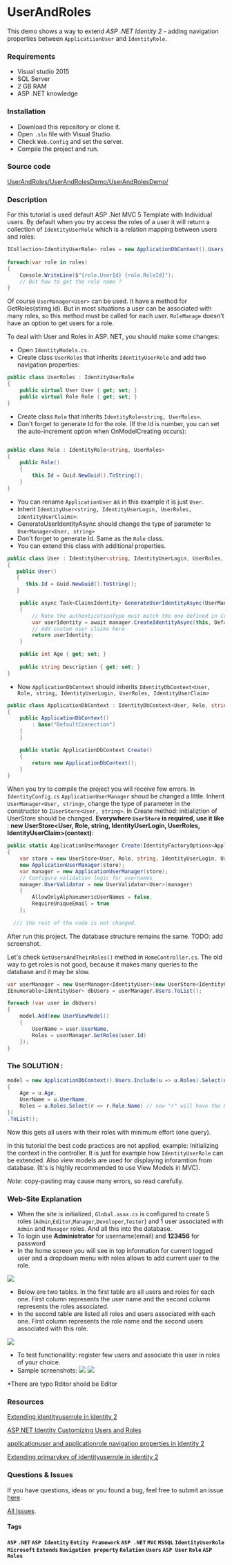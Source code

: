 # UserAndRoles


 This demo shows a way to extend *ASP .NET Identity 2* - adding navigation properties between `ApplicatiionUser` and `IdentityRole`.
 
### Requirements

  * Visual studio 2015
  * SQL Server
  * 2 GB RAM
  * ASP .NET knowledge
  
### Installation
  
  * Download this repository or clone it.
  * Open `.sln` file with Visual Studio.
  * Check `Web.Config` and set the server.
  * Compile the project and run.
  
### Source code

[UserAndRoles/UserAndRolesDemo/UserAndRolesDemo/
](/UserAndRolesDemo/UserAndRolesDemo)

### Description

For this tutorial is used default ASP .Net MVC 5 Template with Individual users.
By default when you try access the roles of a user it will return a collection of `IdentityUserRole` which is a relation mapping between users and roles:
```csharp
ICollection<IdentityUserRole> roles = new ApplicationDbContext().Users.FirstOrDefault().Roles;
    
foreach(var role in roles)
{
    Console.WriteLine($"{role.UserId} {role.RoleId}");
    // But how to get the role name ?
}
```

Of course `UserManager<User>` can be used. It have a method for GetRoles(stirng id). But in most situations a user can be associated with many roles, so this method must be called for each user. `RoleManage` doesn't have an option to get users for a role.

To deal with User and Roles in ASP. NET, you should make some changes:<br/>
* Open `IdentityModels.cs`.
* Create class `UserRoles` that inherits `IdentityUserRole` and add two navigation properties:
```csharp
public class UserRoles : IdentityUserRole
{
    public virtual User User { get; set; }
    public virtual Role Role { get; set; }
}
```
* Create class `Role` that inherits `IdentityRole<string, UserRoles>`.
* Don't forget to generate Id for the role. (If the Id is number, you can set the auto-increment option when OnModelCreating occurs):
```csharp

public class Role : IdentityRole<string, UserRoles>
{
    public Role()
    {
        this.Id = Guid.NewGuid().ToString();
    }
}
```
* You can rename `ApplicationUser` as in this example it is just `User`.
* Inherit `IdentityUser<string, IdentityUserLogin, UserRoles, IdentityUserClaims>`:
* GenerateUserIdentityAsync should change the type of parameter to `UserManager<User, string>`
* Don't forget to generate Id. Same as the `Role` class.
* You can extend this class with additional properties. 
```csharp
public class User : IdentityUser<string, IdentityUserLogin, UserRoles, IdentityUserClaim>
{
   public User()
   {
      this.Id = Guid.NewGuid().ToString();
   }

    public async Task<ClaimsIdentity> GenerateUserIdentityAsync(UserManager<User, string> manager)
    {
        // Note the authenticationType must match the one defined in CookieAuthenticationOptions.AuthenticationType
        var userIdentity = await manager.CreateIdentityAsync(this, DefaultAuthenticationTypes.ApplicationCookie);
        // Add custom user claims here
        return userIdentity;
    }

    public int Age { get; set; }
   
    public string Description { get; set; }
}
```

* Now `ApplicationDbContext` should inherits `IdentityDbContext<User, Role, string, IdentityUserLogin, UserRoles, IdentityUserClaim>`
```csharp
public class ApplicationDbContext : IdentityDbContext<User, Role, string, IdentityUserLogin, UserRoles, IdentityUserClaim>
{
    public ApplicationDbContext()
        : base("DefaultConnection")
    {
    }

    public static ApplicationDbContext Create()
    {
        return new ApplicationDbContext();
    }
}
```

When you try to compile the project you will receive few errors. In `IdentityConfig.cs` `ApplicationUserManager` shoud be changed a little. Inherit `UserManager<User, string>`, change the type of parameter in the constructor to `IUserStore<User, string>`. In Create method: initializtion of UserStore should be changed. **Everywhere `UserStore` is required, use it like** : **new UserStore&lt;User, Role, string, IdentityUserLogin, UserRoles, IdentityUserClaim>(context)**: 

```csharp
public static ApplicationUserManager Create(IdentityFactoryOptions<ApplicationUserManager> options, IOwinContext context) 
{
    var store = new UserStore<User, Role, string, IdentityUserLogin, UserRoles, IdentityUserClaim>(context.Get<ApplicationDbContext>());
    new ApplicationUserManager(store);
    var manager = new ApplicationUserManager(store);
    // Configure validation logic for usernames
    manager.UserValidator = new UserValidator<User>(manager)
    {
        AllowOnlyAlphanumericUserNames = false,
        RequireUniqueEmail = true
    };
    
  /// the rest of the code is not changed.
```

After run this project. The database structure remains the same. TODO: add screenshot.

Let's check `GetUsersAndTheirRoles()` method in `HomeController.cs`. The old way to get roles is not good, because it makes many queries to the database and it may be slow.
```csharp
var userManager = new UserManager<IdentityUser>(new UserStore<IdentityUser>());
IEnumerable<IdentityUser> dbUsers = userManager.Users.ToList();

foreach (var user in dbUsers)
{
    model.Add(new UserViewModel()
    {
        UserName = user.UserName,
        Roles = userManager.GetRoles(user.Id)
    });
}

```

### The **SOLUTION** :
```csharp
model = new ApplicationDbContext().Users.Include(u => u.Roles).Select(u => new UserViewModel()
{
    Age = u.Age,
    UserName = u.UserName,
    Roles = u.Roles.Select(r => r.Role.Name) // now "r" will have the Role class which has a "Name"
}) 
.ToList();

```
Now this gets all users with their roles with minimum effort (one query).

In this tutorial the best code practices are not applied, example: Initializing the context in the controller. It is just for example how `IdentityUserRole` can be extended. Also view models are used for displaying inforamtion from database. (It's is highly recommended to use View Models in MVC). 

*Note*: copy-pasting may cause many errors, so read carefully.

### Web-Site Explanation

* When the site is initialized, `Global.asax.cs` is configured to create 5 roles (`Admin`,`Editor`,`Manager`,`Developer`,`Tester`) and 1 user associated with `Admin` and  `Manager` roles. And all this into the database.
* To login use **Administrator** for username(email) and **123456** for password
* In the home screen you will see in top information for current logged user and a dropdown menu with roles allows to add current user to the role.

![](/UserAndRolesDemo/UserAndRolesDemo/Content/Images/LoginFirstView.png)
* Below are two tables. In the first table are all users and roles for each one. First column represents the user name and the second column represents the roles associated.
* In the second table are listed all roles and users associated with each one. First column represents the role name and the second users associated with this role.

![](/UserAndRolesDemo/UserAndRolesDemo/Content/Images/LoginFirstView2.png)
* To test functionallity: register few users and associate this user in roles of your choice.
* Sample screenshots: 
![](/UserAndRolesDemo/UserAndRolesDemo/Content/Images/Users.png)
![](/UserAndRolesDemo/UserAndRolesDemo/Content/Images/Roles.png)

 *There are typo Rditor shoild be Editor
 
### Resources

 [Extending identityuserrole in identity 2](http://stackoverflow.com/questions/25857806/extending-identityuserrole-in-identity-2-0)

 [ASP NET Identity Customizing Users and Roles](http://www.codeproject.com/Articles/790720/ASP-NET-Identity-Customizing-Users-and-Roles)
 
 [applicationuser and applicationrole navigation properties in identity 2](http://stackoverflow.com/questions/24823092/applicationuser-and-applicationrole-navigation-properties-in-identity-2-0-0)
 
 [Extending primarykey of identityuserrole in identity 2](http://stackoverflow.com/questions/28721051/extending-primarykey-of-identityuserrole-in-identity-2)
 
### Questions & Issues

If you have questions, ideas or you found a bug, feel free to submit an issue [here](https://github.com/M-Yankov/UserAndRoles/issues/new).

[All Issues](https://github.com/M-Yankov/UserAndRoles/issues).


#### Tags 
<meta name="keywords" content="ASP,ASP Identity,.NET,Entity Framework,IdentityUserRole,MSSQL,MVC,Extends,Microsoft,Users,Extends" />
 
 <strong> `ASP` </strong>   <strong> `.NET` </strong>  <strong> `ASP Identity` </strong>  <strong> `Entity Framework` </strong>  <strong> `ASP .NET` </strong>  <strong> `MVC` </strong>  <strong> `MSSQL` </strong>  <strong> `IdentityUserRole` </strong>  <strong> `Microsoft` </strong>  <strong> `Extends` </strong>  <strong> `Navigation property` </strong>  <strong> `Relation` </strong>  <strong> `Users` </strong>  <strong> `ASP User` </strong>  <strong> `Role` </strong>  <strong> `ASP Roles` </strong>
 
